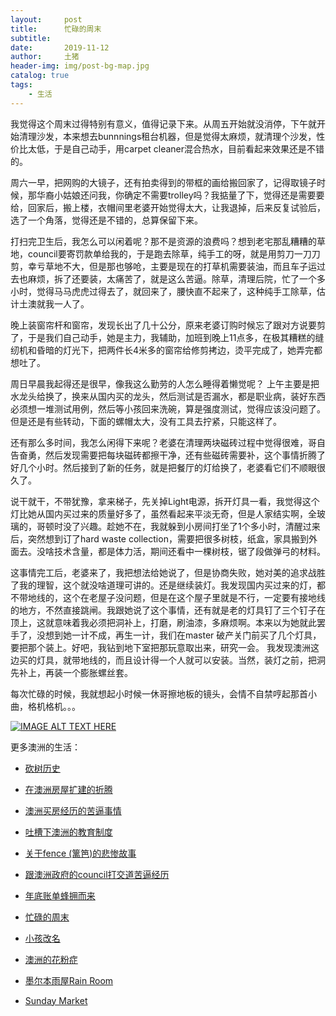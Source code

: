 ```yaml
---
layout:     post
title:      忙碌的周末
subtitle:   
date:       2019-11-12
author:     土猪
header-img: img/post-bg-map.jpg
catalog: true
tags:
    - 生活
---
```


我觉得这个周末过得特别有意义，值得记录下来。从周五开始就没消停，下午就开始清理沙发，本来想去bunnnings租台机器，但是觉得太麻烦，就清理个沙发，性价比太低，于是自己动手，用carpet cleaner混合热水，目前看起来效果还是不错的。



周六一早，把网购的大镜子，还有拍卖得到的带框的画给搬回家了，记得取镜子时候，那华裔小姑娘还问我，你确定不需要trolley吗？我掂量了下，觉得还是需要要给，回家后，搬上楼，衣帽间里老婆开始觉得太大，让我退掉，后来反复试验后，选了一个角落，觉得还是不错的，总算保留下来。



打扫完卫生后，我怎么可以闲着呢？那不是资源的浪费吗？想到老宅那乱糟糟的草地，council要寄罚款单给我的，于是跑去除草，纯手工的呀，就是用剪刀一刀刀剪，幸亏草地不大，但是那也够呛，主要是现在的打草机需要装油，而且车子运过去也麻烦，拆了还要装，太痛苦了，就是这么苦逼。除草，清理后院，忙了一个多小时，觉得马马虎虎过得去了，就回来了，腰快直不起来了，这种纯手工除草，估计土澳就我一人了。



晚上装窗帘杆和窗帘，发现长出了几十公分，原来老婆订购时候忘了跟对方说要剪了，于是我们自己动手，她是主力，我辅助，加班到晚上11点多，在极其糟糕的缝纫机和昏暗的灯光下，把两件长4米多的窗帘给修剪拷边，烫平完成了，她弄完都想吐了。



周日早晨我起得还是很早，像我这么勤劳的人怎么睡得着懒觉呢？ 上午主要是把水龙头给换了，换来从国内买的龙头，然后测试是否漏水，都是职业病，装好东西必须想一堆测试用例，然后等小孩回来洗碗，算是强度测试，觉得应该没问题了。但是还是有些转动，下面的螺帽太大，没有工具去拧紧，只能这样了。



还有那么多时间，我怎么闲得下来呢？老婆在清理两块磁砖过程中觉得很难，哥自告奋勇，然后发现需要把每块磁砖都擦干净，还有些磁砖需要补，这个事情折腾了好几个小时。然后接到了新的任务，就是把餐厅的灯给换了，老婆看它们不顺眼很久了。



说干就干，不带犹豫，拿来梯子，先关掉Light电源，拆开灯具一看，我觉得这个灯比她从国内买过来的质量好多了，虽然看起来平淡无奇，但是人家结实啊，全玻璃的，哥顿时没了兴趣。趁她不在，我就躲到小房间打坐了1个多小时，清醒过来后，突然想到订了hard waste collection，需要把很多树枝，纸盒，家具搬到外面去。没啥技术含量，都是体力活，期间还看中一棵树枝，锯了段做弹弓的材料。



这事情完工后，老婆来了，我把想法给她说了，但是协商失败，她对美的追求战胜了我的理智，这个就没啥道理可讲的。还是继续装灯。我发现国内买过来的灯，都不带地线的，这个在老屋子没问题，但是在这个屋子里就是不行，一定要有接地线的地方，不然直接跳闸。我跟她说了这个事情，还有就是老的灯具钉了三个钉子在顶上，这就意味着我必须把洞补上，打磨，刷油漆，多麻烦啊。本来以为她就此罢手了，没想到她一计不成，再生一计，我们在master 破产关门前买了几个灯具，要把那个装上。好吧，我钻到地下室把那玩意取出来，研究一会。 我发现澳洲这边买的灯具，就带地线的，而且设计得一个人就可以安装。当然，装灯之前，把洞先补上，再装一个膨胀螺丝套。


每次忙碌的时候，我就想起小时候一休哥擦地板的镜头，会情不自禁哼起那首小曲，格机格机。。。

[![IMAGE ALT TEXT HERE](https://img.youtube.com/vi/m6EO4mkl6uU/0.jpg)](https://www.youtube.com/watch?v=m6EO4mkl6uU)



更多澳洲的生活：

- [砍树历史](http://livinginau.life/2019/12/29/%E7%A0%8D%E6%A0%91%E5%8E%86%E5%8F%B2/)

- [在澳洲房屋扩建的折腾](http://livinginau.life/2019/12/19/%E5%9C%A8%E6%BE%B3%E6%B4%B2%E6%88%BF%E5%B1%8B%E6%89%A9%E5%BB%BA%E7%9A%84%E6%8A%98%E8%85%BE/)

- 
  [澳洲买房经历的苦逼事情](http://livinginau.life/2019/12/18/%E6%BE%B3%E6%B4%B2%E4%B9%B0%E6%88%BF%E7%BB%8F%E5%8E%86%E7%9A%84%E8%8B%A6%E9%80%BC%E4%BA%8B%E6%83%85/)

- 
  [吐槽下澳洲的教育制度](http://livinginau.life/2019/12/13/%E5%90%90%E6%A7%BD%E6%BE%B3%E6%B4%B2%E6%95%99%E8%82%B2%E5%88%B6%E5%BA%A6/)

- [关于fence (篱笆)的悲惨故事](http://livinginau.life/2019/12/01/%E5%85%B3%E4%BA%8Efence%E7%9A%84%E6%82%B2%E6%83%A8%E6%95%85%E4%BA%8B/)

- [跟澳洲政府的council打交道苦逼经历](http://livinginau.life/2019/11/29/%E8%B7%9F%E6%BE%B3%E6%B4%B2%E6%94%BF%E5%BA%9C%E7%9A%84council%E6%89%93%E4%BA%A4%E9%81%93%E8%8B%A6%E9%80%BC%E7%BB%8F%E5%8E%86/)

- [年底账单蜂拥而来](http://livinginau.life/2019/11/29/%E8%B4%A6%E5%8D%95%E8%9C%82%E6%8B%A5%E8%80%8C%E6%9D%A5/)

- [忙碌的周末](http://livinginau.life/2019/11/12/%E5%BF%99%E7%A2%8C%E7%9A%84%E5%91%A8%E6%9C%AB/)

- [小孩改名](http://livinginau.life/2019/11/10/%E5%B0%8F%E5%AD%A9%E6%94%B9%E5%90%8D/)

- [澳洲的花粉症](http://livinginau.life/2018/08/10/%E6%BE%B3%E6%B4%B2%E7%9A%84%E8%8A%B1%E7%B2%89%E7%97%87/)

- [墨尔本雨屋Rain Room](http://livinginau.life/2020/01/13/rain-room/)

- [Sunday Market](http://livinginau.life/2020/01/12/Sunday-Market/)
